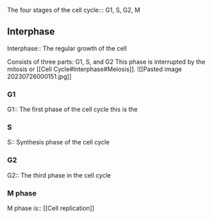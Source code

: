 The four stages of the cell cycle::: G1, S, G2, M

## Interphase
Interphase:: The regular growth of the cell
<!--SR:!2023-07-31,4,270-->
Consists of three parts: G1, S, and G2
This phase is interrupted by the mitosis or [[Cell Cycle#Interphase#Meiosis]].
![[Pasted image 20230726000151.jpg]]
### G1
G1:: The first phase of the cell cycle
this is the 
### S
S:: Synthesis phase of the cell cycle

### G2
G2:: The third phase in the cell cycle

### M phase
M phase is:: [[Cell replication]]
